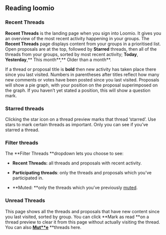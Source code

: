 ## Reading loomio

### Recent Threads

**Recent Threads** is the landing page when you sign into Loomio. It gives you an overview of the most recent activity happening in your groups. The **Recent Threads** page displays content from your groups in a prioritised list. Open proposals are at the top, followed by **Starred** threads, then all of the threads from your groups, sorted by most recent activity; **Today**, **Yesterday**,** This month**,** Older than a month**.

If a thread or proposal title is **bold** then new activity has taken place there since you last visited. Numbers in parentheses after titles reflect how many new comments or votes have been posted since you last visited. Proposals will show a pie graph, with your position on the proposal superimposed on the graph. If you haven’t yet stated a position, this will show a question mark. 

### Starred threads

Clicking the star icon on a thread preview marks that thread ‘starred’. Use stars to mark certain threads as important. Only you can see if you’ve starred a thread.

### Filter threads

The **Filter Threads **dropdown lets you choose to see:

* **Recent Threads:** all threads and proposals with recent activity.

* **Participating threads**: only the threads and proposals which you’ve participated in.

* **Muted: **only the threads which you’ve previously [muted](#heading=h.j9o8kyhomfnj).

### Unread Threads

This page shows all the threads and proposals that have new content since you last visited, sorted by group. You can click **Mark as read **on a thread preview to clear it from this page without actually visiting the thread. You can also **[Mut**e](#heading=h.j9o8kyhomfnj)** **threads here.
